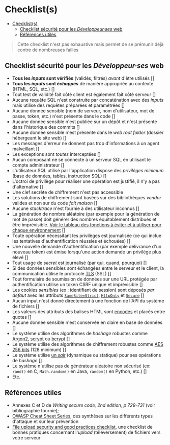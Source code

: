 # Checklist(s)

- [Checklist(s)](#checklists)
  - [Checklist sécurité pour les *Développeur·ses* web](#checklist-sécurité-pour-les-développeurses-web)
  - [Références utiles](#références-utiles)


> Cette checklist n'est pas exhaustive mais permet de se prémunir déjà contre de nombreuses failles

## Checklist sécurité pour les *Développeur·ses* web

- **Tous les *inputs* sont vérifiés** (validés, filtrés) *avant* d'être utilisés []
- **Tous les *inputs* sont _échappés_** de manière appropriée au contexte (HTML, SQL, etc.) []
- Tout test de validité fait côté client est également fait côté serveur []
- Aucune requête SQL n'est construite par concaténation avec des *inputs* mais utilise des requêtes préparées et paramétrées []
- Aucune donnée sensible (nom de serveur, nom d'utilisateur, mot de passe, token, etc.) n'est présente dans le code []
- Aucune donnée sensible n'est publiée sur un dépôt et n'est présente dans l'historique des commits []
- Aucune donnée sensible n'est présente dans le *web root folder* (dossier hébergeant le site web) []
- Les messages d'erreur ne donnent pas trop d'informations à un agent malveillant []
- Les exceptions sont *toutes* interceptées []
- Aucun composant ne se connecte à un serveur SQL en utilisant le compte administrateur []
- L'utilisateur SQL utilisé par l'application dispose des *privilèges minimum* (base de données, tables, instruction SQL) []
- L'octroi de privilège pour réaliser une opération est justifié, il n'y a pas d'alternative []
- Une clef secrète de chiffrement n'est pas accessible
- Les solutions de chiffrement sont basées sur des bibliothèques *vendor* valides et non sur du code *fait maison* []
- Aucune *stacktrace* n'est fournie à des utilisateur inconnus []
- La génération de nombre aléatoire (par exemple pour la génération de mot de passe) doit générer des nombres équitablement distribués et être imprévisible. [Voir le tableau des fonctions à éviter et à utiliser pour chaque environnement](https://cheatsheetseries.owasp.org/cheatsheets/Cryptographic_Storage_Cheat_Sheet.html) []
- Toute opération nécessitant les privilèges est journalisée (ce qui inclue les tentatives d'authentification réussies et échouées) []
- Une nouvelle demande d'authentification (par exemple délivrance d'un nouveau token) est émise lorsqu'une action demande un privilège plus élevé []
- Tout usage de *secret* est journalisé (par qui, quand, pourquoi) []
- Si des données sensibles sont échangées entre le serveur et le client, la communication utilise le protocole [TLS](https://fr.wikipedia.org/wiki/Transport_Layer_Security) (SSL) []
- Tout formulaire de soumission de données sur une URL protégée par authentification utilise un token CSRF unique et imprévisible []
- Les cookies *sensibles* (ex : identifiant de session) sont déposés *par défaut* avec les attributs [`SameSite=Strict`](https://developer.mozilla.org/fr/docs/Web/HTTP/Headers/Set-Cookie#samesitesamesite-value), [`HttpOnly`](https://developer.mozilla.org/fr/docs/Web/HTTP/Headers/Set-Cookie#httponly) et [`Secure`](https://developer.mozilla.org/fr/docs/Web/HTTP/Headers/Set-Cookie#secure) []
- Aucun input n'est donné directement à une fonction de l'API du système de fichiers []
- Les valeurs des attributs des balises HTML sont [encodés](https://cheatsheetseries.owasp.org/cheatsheets/Cross_Site_Scripting_Prevention_Cheat_Sheet.html#output-encoding-for-html-attribute-contexts) et placés entre quotes []
- Aucune donnée sensible n'est conservée en claire en base de données []
- Le système utilise des algorithmes de *hashage* robustes comme [Argon2](https://fr.wikipedia.org/wiki/Argon2), [scrypt](https://fr.wikipedia.org/wiki/Scrypt) ou [bcrypt](https://fr.wikipedia.org/wiki/Bcrypt) []
- Le système utilise des algorithmes de chiffrement robustes comme [AES 256 bits](https://fr.wikipedia.org/wiki/Advanced_Encryption_Standard) (128 minimum) []
- Le système utilise [un *salt*](https://cheatsheetseries.owasp.org/cheatsheets/Password_Storage_Cheat_Sheet.html#salting) (dynamique ou statique) pour ses opérations de *hashage* []
- Le système n'utilise pas de générateur aléatoire non sécurisé (ex: `rand()` en C, `Math.random()` en Java, `random()` en Python, etc.) []
- Etc.


## Références utiles

- Annexes C et D de *Writing secure code, 2nd edition, p 729-731* (voir bibliographie fournie);
- [OWASP Cheat Sheet Series](https://cheatsheetseries.owasp.org/), des synthèses sur les différents types d'attaque et sur leur prévention
- [File upload security and good practices checklist](https://github.com/dilaouid/shitshit/blob/main/backend-good-practices-security/FILE_UPLOAD.md), une checklist de bonnes pratiques concernant l'*upload* (téléversement) de fichiers vers votre serveur